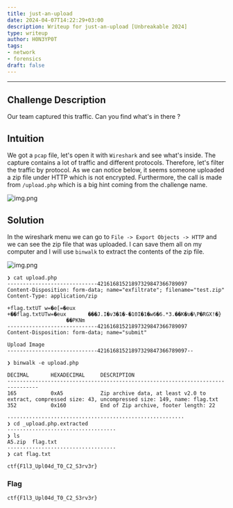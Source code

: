 ```yaml
---
title: just-an-upload
date: 2024-04-07T14:22:29+03:00
description: Writeup for just-an-upload [Unbreakable 2024]
type: writeup
author: H0N3YP0T
tags:
- network
- forensics
draft: false
---
```

___

## Challenge Description

Our team captured this traffic. Can you find what's in there ?

## Intuition

We got a `pcap` file, let's open it with `Wireshark` and see what's inside. The capture contains a lot of traffic and different
protocols. Therefore, let's filter the traffic by protocol. As we can notice below, it seems someone uploaded a zip file
under HTTP which is not encrypted. Furthermore, the call is made from `/upload.php` which is a big hint coming from
the challenge name.

![img.png](/images/unbreakable_2024/just_uploaded.png)

## Solution

In the wireshark menu we can go to `File -> Export Objects -> HTTP` and we can see the zip file that was uploaded.
I can save them all on my computer and I will use `binwalk` to extract the contents of the zip file.

![img.png](/images/unbreakable_2024/zip.png)

```shell
❯ cat upload.php 
-----------------------------42161681521897329847366789097
Content-Disposition: form-data; name="exfiltrate"; filename="test.zip"
Content-Type: application/zip

+flag.txtUT	w=�e[=�eux
+��flag.txtUTw=�eux       ���J.I�v3�1�-�10I�1�w6�6.*3.��K�υ�\P�RGX!�}
                   ��PKNm
-----------------------------42161681521897329847366789097
Content-Disposition: form-data; name="submit"

Upload Image
-----------------------------42161681521897329847366789097--
```
```shell
❯ binwalk -e upload.php 

DECIMAL       HEXADECIMAL     DESCRIPTION
--------------------------------------------------------------------------------
165           0xA5            Zip archive data, at least v2.0 to extract, compressed size: 43, uncompressed size: 149, name: flag.txt
352           0x160           End of Zip archive, footer length: 22

```
```shell
·························································
❯ cd _upload.php.extracted 
···································
❯ ls
A5.zip  flag.txt
···································
❯ cat flag.txt 

ctf{F1l3_Upl04d_T0_C2_S3rv3r}

```

### Flag

`ctf{F1l3_Upl04d_T0_C2_S3rv3r}`

